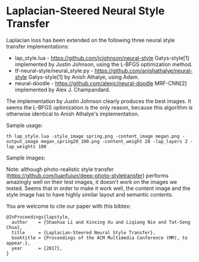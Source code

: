 # Laplacian-Steered Neural Style Transfer

Laplacian loss has been extended on the following three neural style transfer implementations: 

* lap_style.lua - https://github.com/jcjohnson/neural-style Gatys-style[1] implemented by Justin Johnson, using the L-BFGS optimization method.
* tf-neural-style/neural_style.py - https://github.com/anishathalye/neural-style Gatys-style[1] by Anish Athalye, using Adam. 
* neural-doodle - https://github.com/alexjc/neural-doodle MRF-CNN[2] implemented by Alex J. Champandard.

The implementation by Justin Johnson clearly produces the best images. It seems the L-BFGS optimization is the only reason, because this algorithm is otherwise identical to Anish Athalye's implementation.

Sample usage:
```
th lap_style.lua -style_image spring.png -content_image megan.png -output_image megan_spring20_100.png -content_weight 20 -lap_layers 2 -lap_weights 100
```

Sample images:

Note: although photo-realistic style transfer (https://github.com/luanfujun/deep-photo-styletransfer) performs amazingly well on their test images, it doesn't work on the images we tested. Seems that in order to make it work well, the content image and the style image has to have highly similar layout and semantic contents.

You are welcome to cite our paper with this bibtex:

```
@InProceedings{lapstyle,
  author    = {Shaohua Li and Xinxing Xu and Liqiang Nie and Tat-Seng Chua},
  title     = {Laplacian-Steered Neural Style Transfer},
  booktitle = {Proceedings of the ACM Multimedia Conference (MM), to appear.},
  year      = {2017},
}
```

